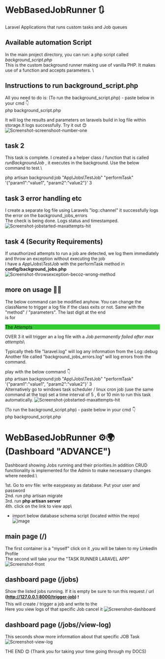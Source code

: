 # WebBasedJobRunner 🔃
Laravel Applications that runs custom tasks and Job queues


## Available automation Script

In the main project directory, you can run: a php script called <i>background_script.php</i>\
This is the custom background runner making use of vanilla PHP. It makes use of a function and accepts parameters. \

## Instructions to run background_script.php

All you need to do is:
(To run the background_script.php) - paste below in your cmd 👇\
php background_script.php

It will log the results and parameters on laravels build in log file within storage.It logs successfully. Try it out 😊
![Screenshot-screenshoot-number-one](https://github.com/user-attachments/assets/e29edcec-162c-4ef1-885e-73f63af14935)

## task 2 
This task is complete. I created a a helper class / function that is called <i>runBackgroundJob</i> , it executes in the background. Use the below command to test.\

php artisan background:job "App\Jobs\TestJob" "performTask" '{"param1":"value1", "param2":"value2"}' 3 

## task 3 error handling etc

I create a separate log file using Laravels "log::channel" it successfully logs the error on the  background_jobs_errors\
The check is being done. Logs status and timestamped.
![Screenshot-jobstarted-maxattempts-hit](https://github.com/user-attachments/assets/c571fad3-b0cd-417e-b6da-126141fde372)

## task 4 (Security Requirements)
If unauthorized attempts to run a job are detected, we log them immediately and throw an exception without executing the job\
I have a <i>App\Jobs\TestJob </i> with the performTask method in <B>config/background_jobs.php</b>
![Screenshot-throwsexception-becoz-wrong-method](https://github.com/user-attachments/assets/eba92ed7-06ed-4d62-bfd6-86e04feec640)


## more on usage 👨‍🏫

The below command can be modified anyhow. You can change the className to trigger a log file if the class exits or not. Same with the "method" / "parameters". The last digit at the end\
is for <p style="background:limeGreen">The Attempts</p> OVER 3 it will trigger an a log file with a <i>Job permanently failed after max attempts</i>\

Typically theb file "laravel.log" will log any information from the Log::debug\
Another file called "background_jobs_errors.log" will log errors from the command.

play with the below command 👇\
php artisan background:job "App\Jobs\TestJob" "performTask" '{"param1":"value1", "param2":"value2"}' 3\
Alternatively go to windows task scheduler / linux cron job (use the same command at the top) set a time interval of 5 , 6 or 10 min to run this task automatically.
![Screenshot-jobstarted-maxattempts-hit](https://github.com/user-attachments/assets/ac3c75de-f7ed-49d0-b8f0-2a3ea8c33c33)

(To run the background_script.php) - paste below in your cmd 👇\
php background_script.php

# WebBasedJobRunner ⚙️🌍 (Dashboard "ADVANCE") 
Dashboard showing Jobs running and their priorities.In addition CRUD functionality is implemented for the Admin to make necessarry changes where needed.\

1st. Go to env file: write easypeasy as database. Put your user and password\
2nd. run php artisan migrate\
3rd. run <strong> php artisan server </strong>\
4th. click on the link to view app\

- import below database schema script (located within the repo)\
![image](https://github.com/user-attachments/assets/340b96c9-7921-4293-b8cb-ddd7539ca40d)
 

## main page (/)
The first container is a "myself" click on it ,you will be taken to my LinkedIn Profile\
The second will take your the "TASK RUNNER LARAVEL APP"
![Screenshot-front ](https://github.com/user-attachments/assets/995e41e4-5701-452f-a431-5f60f97441c5)

## dashboard page (/jobs)
Show the listed jobs running. If it is empty be sure to run this request / url <strong> (http://127.0.0.1:8000/trigger-job) </strong> ❗\
This will create / trigger a job and write to the \
Here you view logs of that specific Job cancel it
![Screenshot-dashboard](https://github.com/user-attachments/assets/bd05b177-08a0-487a-a470-917adcf08585)


## dashboard page (/jobs/<id>/view-log)
This seconds show more information about that specific JOB Task
![Screenshot-view-log](https://github.com/user-attachments/assets/848353c5-86ce-4c98-bd3f-eabf35d5a476)


THE END 😊 (Thank you for taking your time going through my DOCS)

